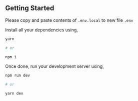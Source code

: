 ## Getting Started

Please copy and paste contents of `.env.local` to new file `.env`

Install all your dependencies using,

```bash
yarn

# or

npm i
```

Once done, run your development server using,

```bash
npm run dev

# or

yarn dev
```
